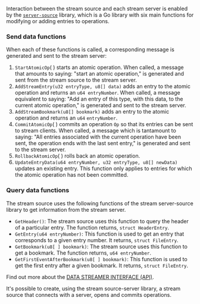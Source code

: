 Interaction between the stream source and each stream server is enabled by the [`server-source`](https://github.com/0xPolygonHermez/zkevm-data-streamer#data-streamer-interface-api) library, which is a Go library with six main functions for modifying or adding entries to operations.

### Send data functions

When each of these functions is called, a corresponding message is generated and sent to the stream server:

1. $\texttt{StartAtomicOp}(\ )$ starts an atomic operation. When called, a message that amounts to saying: "start an atomic operation," is generated and sent from the stream source to the stream server.
2. $\texttt{AddStreamEntry(u32 entryType, u8[] data)}$ adds an entry to the atomic operation and returns an $\texttt{u64 entryNumber}$. When called, a message equivalent to saying: "Add an entry of this type, with this data, to the current atomic operation," is generated and sent to the stream server.
3. $\texttt{AddStreamBookmark(u8[] bookmark)}$ adds an entry to the atomic operation and returns an $\texttt{u64}$ $\texttt{entryNumber}$. 
4. $\texttt{CommitAtomicOp}(\ )$ commits an operation $\texttt{Op}$ so that its entries can be sent to stream clients. When called, a message which is tantamount to saying: "All entries associated with the current operation have been sent, the operation ends with the last sent entry," is generated and sent to the stream server.
5. $\texttt{RollbackAtomicOp}(\ )$ rolls back an atomic operation. 
6. $\texttt{UpdateEntryData(u64 entryNumber, u32 entryType, u8[] newData)}$ updates an existing entry. This function only applies to entries for which the atomic operation has not been committed.

### Query data functions

The stream source uses the following functions of the stream server-source library to get information from the stream server.


- $\texttt{GetHeader()}$: The stream source uses this function to query the header of a particular entry. The function returns, $\texttt{struct HeaderEntry}$.
- $\texttt{GetEntry(u64 entryNumber)}$: This function is used to get an entry that corresponds to a given entry number. It returns, $\texttt{struct FileEntry}$.
- $\texttt{GetBookmark(u8[ ] bookmark)}$: The stream source uses this function to get a bookmark. The function returns, $\texttt{u64 entryNumber}$.
- $\texttt{GetFirstEventAfterBookmark(u8[ ] bookmark)}$: This function is used to get the first entry after a given bookmark. It returns, $\texttt{struct FileEntry}$.

Find out more about the [DATA STREAMER INTERFACE (API)](https://github.com/0xPolygonHermez/zkevm-data-streamer#data-streamer-interface-api).

It's possible to create, using the stream source-server library, a stream source that connects with a server, opens and commits operations.
